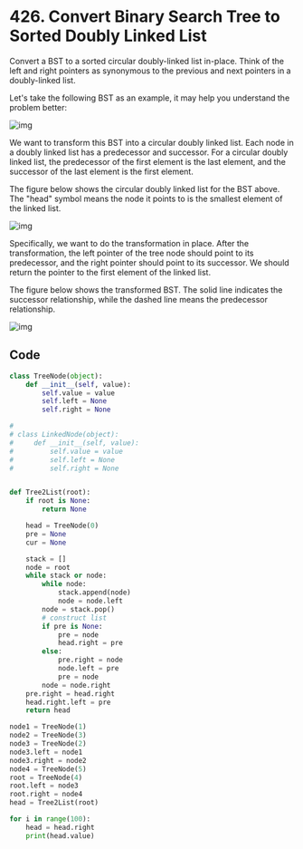 #  426. Convert Binary Search Tree to Sorted Doubly Linked List

Convert a BST to a sorted circular doubly-linked list in-place. Think of the left and right pointers as synonymous to the previous and next pointers in a doubly-linked list.

Let's take the following BST as an example, it may help you understand the problem better:



![img](https://leetcode.com/static/images/problemset/BSTDLLOriginalBST.png)



We want to transform this BST into a circular doubly linked list. Each node in a doubly linked list has a predecessor and successor. For a circular doubly linked list, the predecessor of the first element is the last element, and the successor of the last element is the first element.

The figure below shows the circular doubly linked list for the BST above. The "head" symbol means the node it points to is the smallest element of the linked list.



![img](https://leetcode.com/static/images/problemset/BSTDLLReturnDLL.png)



Specifically, we want to do the transformation in place. After the transformation, the left pointer of the tree node should point to its predecessor, and the right pointer should point to its successor. We should return the pointer to the first element of the linked list.

The figure below shows the transformed BST. The solid line indicates the successor relationship, while the dashed line means the predecessor relationship.



![img](https://leetcode.com/static/images/problemset/BSTDLLReturnBST.png)



## Code

```python
class TreeNode(object):
    def __init__(self, value):
        self.value = value
        self.left = None
        self.right = None

#
# class LinkedNode(object):
#     def __init__(self, value):
#         self.value = value
#         self.left = None
#         self.right = None


def Tree2List(root):
    if root is None:
        return None

    head = TreeNode(0)
    pre = None
    cur = None

    stack = []
    node = root
    while stack or node:
        while node:
            stack.append(node)
            node = node.left
        node = stack.pop()
        # construct list
        if pre is None:
            pre = node
            head.right = pre
        else:
            pre.right = node
            node.left = pre
            pre = node
        node = node.right
    pre.right = head.right
    head.right.left = pre
    return head

node1 = TreeNode(1)
node2 = TreeNode(3)
node3 = TreeNode(2)
node3.left = node1
node3.right = node2
node4 = TreeNode(5)
root = TreeNode(4)
root.left = node3
root.right = node4
head = Tree2List(root)

for i in range(100):
    head = head.right
    print(head.value)
```

